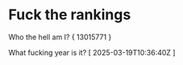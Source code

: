# Fuck the rankings

Who the hell am I?
{ 13015771 }

What fucking year is it?
[ 2025-03-19T10:36:40Z ]
